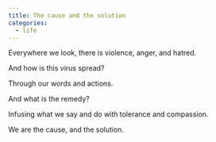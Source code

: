 ```yaml
---
title: The cause and the solution
categories:
  - life
---
```


Everywhere we look,
there is violence,
anger,
and hatred.

And how
is this virus spread?

Through our words
and actions.

And what
is the remedy?

Infusing
what we say and do
with tolerance
and compassion.

We are the cause,
and the solution.
